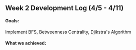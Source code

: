 ## Week 2 Development Log (4/5 - 4/11)

#### Goals: 
Implement BFS, Betweenness Centrality, Djikstra's Algorithm

#### What we achieved: 
